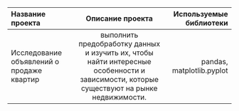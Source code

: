 | Название проекта | Описание проекта | Используемые библиотеки |
| :---         |     :---:      |          ---: |
| Исследование объявлений о продаже квартир   | выполнить предобработку данных и изучить их, чтобы найти интересные особенности и зависимости, которые существуют на рынке недвижимости.|pandas, matplotlib.pyplot|
